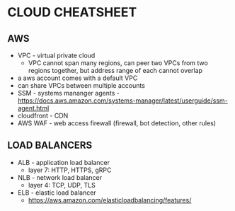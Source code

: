# CLOUD CHEATSHEET

## AWS
- VPC - virtual private cloud
    - VPC cannot span many regions, can peer two VPCs from two regions together, but address range of each cannot overlap
- a aws account comes with a default VPC
- can share VPCs between multiple accounts
- SSM - systems mananger agents - https://docs.aws.amazon.com/systems-manager/latest/userguide/ssm-agent.html
- cloudfront - CDN
- AWS WAF - web access firewall (firewall, bot detection, other rules)

## LOAD BALANCERS
- ALB - application load balancer
    - layer 7: HTTP, HTTPS, gRPC
- NLB - network load balancer
    - layer 4: TCP, UDP, TLS
- ELB - elastic load balancer
    - https://aws.amazon.com/elasticloadbalancing/features/
